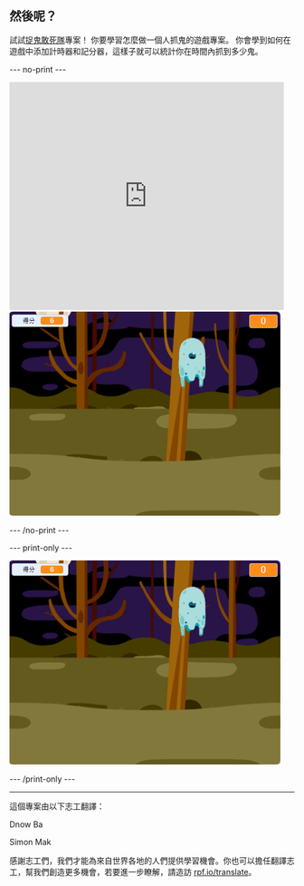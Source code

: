 ## 然後呢？

試試[捉鬼敢死隊](https://projects.raspberrypi.org/en/projects/ghostbusters?utm_source=pathway&utm_medium=whatnext&utm_campaign=projects)專案！ 你要學習怎麼做一個人抓鬼的遊戲專案。 你會學到如何在遊戲中添加計時器和記分器，這樣子就可以統計你在時間內抓到多少鬼。

--- no-print ---

<div class="scratch-preview">
  <iframe allowtransparency="true" width="485" height="402" src="https://scratch.mit.edu/projects/embed/276874679/?autostart=false" frameborder="0" scrolling="no"></iframe>
  <img src="images/ghostbusters-static.png">
</div>

--- /no-print ---

--- print-only ---

![演示](images/ghostbusters-static.png)

--- /print-only ---

***

這個專案由以下志工翻譯：

Dnow Ba

Simon Mak

感謝志工們，我們才能為來自世界各地的人們提供學習機會。你也可以擔任翻譯志工，幫我們創造更多機會，若要進一步瞭解，請造訪 [rpf.io/translate](https://rpf.io/translate)。
